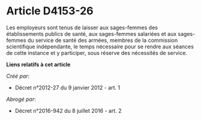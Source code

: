 # Article D4153-26

Les employeurs sont tenus de laisser aux sages-femmes des établissements publics de santé, aux sages-femmes salariées et aux
sages-femmes du service de santé des armées, membres de la commission scientifique indépendante, le temps nécessaire pour se
rendre aux séances de cette instance et y participer, sous réserve des nécessités de service.

**Liens relatifs à cet article**

_Créé par_:

  - Décret n°2012-27 du 9 janvier 2012 - art. 1

_Abrogé par_:

  - Décret n°2016-942 du 8 juillet 2016 - art. 2
